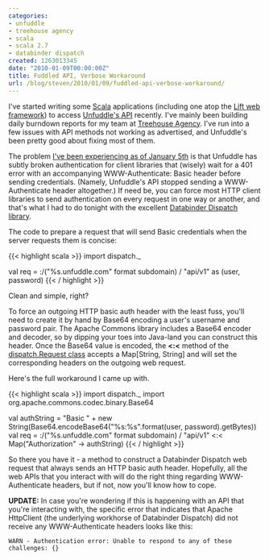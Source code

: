 ```yaml
---
categories:
- unfuddle
- treehouse agency
- scala
- scala 2.7
- databinder dispatch
created: 1263013345
date: "2010-01-09T00:00:00Z"
title: Fuddled API, Verbose Workaround
url: /blog/steven/2010/01/09/fuddled-api-verbose-workaround/
---
```

<p>I've started writing some <a href="http://scala-lang.org/">Scala</a> applications (including one atop the <a href="http://liftweb.net/">Lift web framework</a>) to access <a href="http://unfuddle.com/docs/api/">Unfuddle's API</a> recently. I've mainly been building daily burndown reports for my team at <a href="http://treehouseagency.com/">Treehouse Agency</a>.  I've run into a few issues with API methods not working as advertised, and Unfuddle's been pretty good about fixing most of them.</p>

<p>The problem <a href="http://unfuddle.com/community/forums/3/topics/816?page=1#posts-2306">I've been experiencing as of January 5th</a> is that Unfuddle has subtly broken authentication for client libraries that (wisely) wait for a 401 error with an accompanying WWW-Authenticate: Basic header before sending credentials.  (Namely, Unfuddle's API stopped sending a WWW-Authenticate header altogether.)  If need be, you can force most HTTP client libraries to send authentication on every request in one way or another, and that's what I had to do tonight with the excellent <a href="http://databinder.net/dispatch/About">Databinder Dispatch library</a>.</p>
<!--more-->
<p>The code to prepare a request that will send Basic credentials when the server requests them is concise:</p>

{{< highlight scala >}}
import dispatch._

val req = :/("%s.unfuddle.com" format subdomain) / "api/v1" as (user, password)
{{< / highlight >}}

<p>Clean and simple, right?</p>

<p>To force an outgoing HTTP basic auth header with the least fuss, you'll need to create it by hand by Base64 encoding a user's username and password pair.  The Apache Commons library includes a Base64 encoder and decoder, so by dipping your toes into Java-land you can construct this header.  Once the Base64 value is encoded, the <strong>&lt;:&lt;</strong> method of the <a href="http://databinder.net/sxr/dispatch-http/0.6.5/main/Http.scala.html#6742">dispatch.Request class</a> accepts a Map[String, String] and will set the corresponding headers on the outgoing web request.</p>

<p>Here's the full workaround I came up with.</p>

{{< highlight scala >}}
import dispatch._
import org.apache.commons.codec.binary.Base64

val authString = "Basic " + new String(Base64.encodeBase64("%s:%s".format(user, password).getBytes))
val req = :/("%s.unfuddle.com" format subdomain) / "api/v1" <:< Map("Authorization" -> authString)
{{< / highlight >}}

<p>So there you have it - a method to construct a Databinder Dispatch web request that always sends an HTTP basic auth header. Hopefully, all the web APIs that you interact with will do the right thing regarding WWW-Authenticate headers, but if not, now you'll know how to cope.</p>

<p><strong>UPDATE:</strong> In case you're wondering if this is happening with an API that you're interacting with, the specific error that indicates that Apache HttpClient (the underlying workhorse of Databinder Dispatch) did not receive any WWW-Authenticate headers looks like this:</p>

<p><pre><code>WARN - Authentication error: Unable to respond to any of these challenges: {}</code></pre></p>


